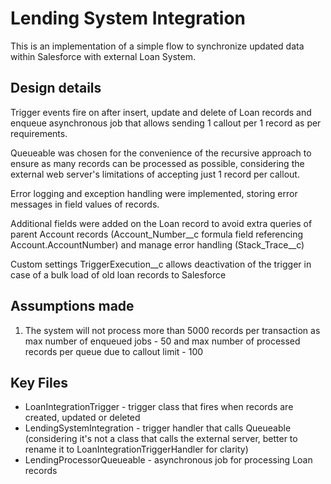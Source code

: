 # Lending System Integration

This is an implementation of a simple flow to synchronize updated data within Salesforce with external Loan System.

## Design details
Trigger events fire on after insert, update and delete of Loan records and enqueue asynchronous job that allows sending 1 callout per 1 record as per requirements.

Queueable was chosen for the convenience of the recursive approach to ensure as many records can be processed as possible, considering the external web server's limitations of accepting just 1 record per callout.

Error logging and exception handling were implemented, storing error messages in field values of records.

Additional fields were added on the Loan record to avoid extra queries of parent Account records (Account_Number__c formula field referencing Account.AccountNumber) and manage error handling (Stack_Trace__c)

Custom settings TriggerExecution__c allows deactivation of the trigger in case of a bulk load of old loan records to Salesforce

## Assumptions made

1. The system will not process more than 5000 records per transaction as max number of enqueued jobs - 50 and max number of processed records per queue due to callout limit - 100

## Key Files
* LoanIntegrationTrigger - trigger class that fires when records are created, updated or deleted
* LendingSystemIntegration - trigger handler that calls Queueable (considering it's not a class that calls the external server, better to rename it to LoanIntegrationTriggerHandler for clarity)
* LendingProcessorQueueable - asynchronous job for processing Loan records

